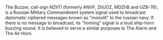 The Buzzer, call-sign NZhTI (formerly ANVF, ZhUOZ, MDZhB and UZB-76), is a Russian Military Commandment system signal used to broadcast diplomatic ciphered messages known as "monolit" to the russian navy. If there is no message to broadcast, its "homing" signal is a loud ship-horn buzzing sound. It is believed to serve a similar purposes to The Alarm and The Air Horn.